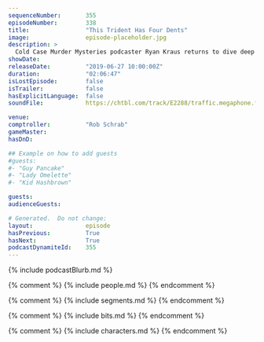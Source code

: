 ```yaml
---
sequenceNumber:       355
episodeNumber:        338
title:                "This Trident Has Four Dents"
image:                episode-placeholder.jpg
description: >
  Cold Case Murder Mysteries podcaster Ryan Kraus returns to dive deep into the crime podcast genre, with Rob Schrab at the comptroller helm. Spencer's bees and pirate eye patches are on the agenda tonight! Featuring Dan Harmon, Rob Schrab, Spencer Crittenden and Ryan Kraus.
showDate:             
releaseDate:          "2019-06-27 10:00:00Z"
duration:             "02:06:47"
isLostEpisode:        false
isTrailer:            false
hasExplicitLanguage:  false
soundFile:            https://chtbl.com/track/E2288/traffic.megaphone.fm/STA4645360136.mp3

venue:                
comptroller:          "Rob Schrab"
gameMaster:           
hasDnD:               

## Example on how to add guests
#guests:
#- "Guy Pancake"
#- "Lady Omelette"
#- "Kid Hashbrown"

guests:
audienceGuests:

# Generated.  Do not change:
layout:               episode
hasPrevious:          True
hasNext:              True
podcastDynamiteId:    355
---
```


{% include podcastBlurb.md %}

{% comment %}
{% include people.md %}
{% endcomment %}

{% comment %}
{% include segments.md %}
{% endcomment %}

{% comment %}
{% include bits.md %}
{% endcomment %}

{% comment %}
{% include characters.md %}
{% endcomment %}
